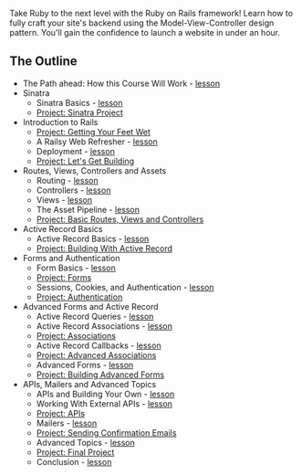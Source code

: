 Take Ruby to the next level with the Ruby on Rails framework! Learn how to fully craft your site's backend using the Model-View-Controller design pattern. You'll gain the confidence to launch a website in under an hour.

## The Outline

- The Path ahead: How this Course Will Work - [lesson](introduction.md)
- Sinatra
  - Sinatra Basics - [lesson](sinatra/sinatra.md)
  - [Project: Sinatra Project](sinatra/project_sinatra.md)
- Introduction to Rails
  - [Project: Getting Your Feet Wet](introduction_to_rails/project_feet_wet.md)
  - A Railsy Web Refresher - [lesson](introduction_to_rails/web_refresher.md)
  - Deployment - [lesson](introduction_to_rails/deployment.md)
  - [Project: Let's Get Building](introduction_to_rails/project_lets_build.md)
- Routes, Views, Controllers and Assets
  - Routing - [lesson](routes_views_controllers_assets/routing.md)
  - Controllers - [lesson](routes_views_controllers_assets/controller_basics.md)
  - Views - [lesson](routes_views_controllers_assets/views.md)
  - The Asset Pipeline - [lesson](routes_views_controllers_assets/asset_pipeline.md)
  - [Project: Basic Routes, Views and Controllers](routes_views_controllers_assets/project_basic_rvc.md)
- Active Record Basics
  - Active Record Basics - [lesson](databases_and_activerecord/active_record_basics.md)
  - [Project: Building With Active Record](databases_and_activerecord/project_ar_basics.md)
- Forms and Authentication
  - Form Basics - [lesson](forms_and_authentication/form_basics.md)
  - [Project: Forms](forms_and_authentication/project_forms.md)
  - Sessions, Cookies, and Authentication - [lesson](forms_and_authentication/sessions_cookies_authentication.md)
  - [Project: Authentication](forms_and_authentication/project_auth.md)
- Advanced Forms and Active Record
  - Active Record Queries - [lesson](advanced_forms_and_activerecord/active_record_queries.md)
  - Active Record Associations - [lesson](advanced_forms_and_activerecord/active_record_associations.md)
  - [Project: Associations](advanced_forms_and_activerecord/project_associations.md)
  - Active Record Callbacks - [lesson](advanced_forms_and_activerecord/active_record_callbacks.md)
  - [Project: Advanced Associations](advanced_forms_and_activerecord/project_associations_2.md)
  - Advanced Forms - [lesson](advanced_forms_and_activerecord/forms_advanced.md)
  - [Project: Building Advanced Forms](advanced_forms_and_activerecord/project_forms_advanced.md)
- APIs, Mailers and Advanced Topics
  - APIs and Building Your Own - [lesson](apis_mailers_advanced_topics/api_basics.md)
  - Working With External APIs - [lesson](apis_mailers_advanced_topics/api_interfacing.md)
  - [Project: APIs](apis_mailers_advanced_topics/project_apis.md)
  - Mailers - [lesson](apis_mailers_advanced_topics/mailers.md)
  - [Project: Sending Confirmation Emails](apis_mailers_advanced_topics/project_mailers.md)
  - Advanced Topics - [lesson](apis_mailers_advanced_topics/advanced_topics.md)
  - [Project: Final Project](apis_mailers_advanced_topics/project_final.md)
  - Conclusion - [lesson](apis_mailers_advanced_topics/conclusion.md)

